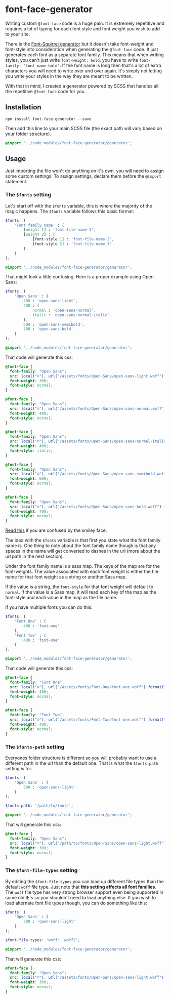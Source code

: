 # font-face-generator

Writing custom `@font-face` code is a huge pain. It is extremely repetitive and requires a lot of typing for each font style and font weight you wish to add to your site.

There is the [Font-Squirrel generator](https://www.fontsquirrel.com/tools/webfont-generator) but it doesn't take font-weight and font-style into consideration when generating the `@font-face` code. It just generates each font as a separate font family. This means that when writing styles, you can't just write `font-weight: bold`, you have to write `font-family: "font-name-bold"`. If the font name is long then that's a lot of extra characters you will need to write over and over again. It's simply not letting you write your styles in the way they are meant to be written.

With that in mind, I created a generator powered by SCSS that handles all the repetitive `@font-face` code for you.

## Installation

```````
npm install font-face-generator --save
```````

Then add this line to your main SCSS file (the exact path will vary based on your folder structure).

```````scss
@import '../node_modules/font-face-generator/generator';
```````

## Usage

Just importing the file won't do anything on it's own, you will need to assign some custom settings. To assign settings, declare them before the `@import` statement.

### The `$fonts` setting

Let's start off with the `$fonts` variable, this is where the majority of the magic happens. The `$fonts` variable follows this basic format:

````````````scss
$fonts: (
    'Font family name' : (
        [weight 1] : 'font-file-name-1',
        [weight 2] : (
            [font-style 1] : 'font-file-name-2',
            [font-style 2] : 'font-file-name-3'
        )
    )
);

@import '../node_modules/font-face-generator/generator';
````````````

That might look a little confusing. Here is a proper example using Open Sans:

````````````scss
$fonts: (
    'Open Sans' : (
        300 : 'open-sans-light',
        400 : (
            normal : 'open-sans-normal',
            italic : 'open-sans-normal-italic'
        ),
        600 : 'open-sans-semibold',
        700 : 'open-sans-bold'
    )
);

@import '../node_modules/font-face-generator/generator';
````````````

That code will generate this css:

``````css
@font-face {
  font-family: "Open Sans";
  src: local("☺"), url("/assets/fonts/Open-Sans/open-sans-light.woff") format("woff");
  font-weight: 300;
  font-style: normal;
}

@font-face {
  font-family: "Open Sans";
  src: local("☺"), url("/assets/fonts/Open-Sans/open-sans-normal.woff") format("woff");
  font-weight: 400;
  font-style: normal;
}

@font-face {
  font-family: "Open Sans";
  src: local("☺"), url("/assets/fonts/Open-Sans/open-sans-normal-italic.woff") format("woff");
  font-weight: 400;
  font-style: italic;
}

@font-face {
  font-family: "Open Sans";
  src: local("☺"), url("/assets/fonts/Open-Sans/open-sans-semibold.woff") format("woff");
  font-weight: 600;
  font-style: normal;
}

@font-face {
  font-family: "Open Sans";
  src: local("☺"), url("/assets/fonts/Open-Sans/open-sans-bold.woff") format("woff");
  font-weight: 700;
  font-style: normal;
}
``````

[Read this](https://www.paulirish.com/2010/font-face-gotchas/#smiley) if you are confused by the smiley face.

The idea with the `$fonts` variable is that first you state what the font family name is. One thing to note about the font family name though is that any spaces in the name will get converted to dashes in the url (more about the url path in the next section).

Under the font family name is a sass map. The keys of the map are for the font-weights. The value associated with each font weight is either the file name for that font weight as a string or another Sass map.

If the value is a string, the `font-style` for that font weight will default to `normal`. If the value is a Sass map, it will read each key of the map as the font-style and each value in the map as the file name.

If you have multiple fonts you can do this:

````````````scss
$fonts: (
    'Font One' : (
        400 : 'font-one'
    ),
    'Font Two' : (
        400 : 'font-one'
    )
);

@import '../node_modules/font-face-generator/generator';
````````````

That code will generate this css:

```````````css
@font-face {
  font-family: "Font One";
  src: local("☺"), url("/assets/fonts/Font-One/font-one.woff") format("woff");
  font-weight: 400;
  font-style: normal;
}

@font-face {
  font-family: "Font Two";
  src: local("☺"), url("/assets/fonts/Font-Two/font-one.woff") format("woff");
  font-weight: 400;
  font-style: normal;
}
```````````


### The `$fonts-path` setting

Everyones folder structure is different so you will probably want to use a different path in the url than the default one. That is what the `$fonts-path` setting is for.

````````````scss
$fonts: (
    'Open Sans' : (
        300 : 'open-sans-light'
    )
);

$fonts-path: '/path/to/fonts';

@import '../node_modules/font-face-generator/generator';
````````````

That will generate this css:

``````````css
@font-face {
  font-family: "Open Sans";
  src: local("☺"), url("/path/to/fonts/Open-Sans/open-sans-light.woff") format("woff");
  font-weight: 300;
  font-style: normal;
}
``````````

### The `$font-file-types` setting

By editing the `$font-file-types` you can load up different file types than the default `woff` file type. Just note that **this setting affects all font families**. The `woff` file type has very strong browser support even being supported in some old IE's so you shouldn't need to load anything else. If you wish to load alternate font file types though, you can do something like this:

````````````scss
$fonts: (
    'Open Sans' : (
        300 : 'open-sans-light'
    )
);

$font-file-types: 'woff' 'woff2';

@import '../node_modules/font-face-generator/generator';
````````````

That will generate this css:

``````````css
@font-face {
  font-family: "Open Sans";
  src: local("☺"), url("/assets/fonts/Open-Sans/open-sans-light.woff") format("woff"), url("/assets/fonts/Open-Sans/open-sans-light.woff2") format("woff2");
  font-weight: 300;
  font-style: normal;
}
``````````
